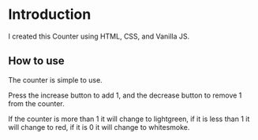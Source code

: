 # Introduction

I created this Counter using HTML, CSS, and Vanilla JS.

## How to use

The counter is simple to use.

Press the increase button to add 1, and the decrease button to remove 1 from the counter.

If the counter is more than 1 it will change to lightgreen, if it is less than 1 it will change to red, if it is 0 it will change to whitesmoke.
